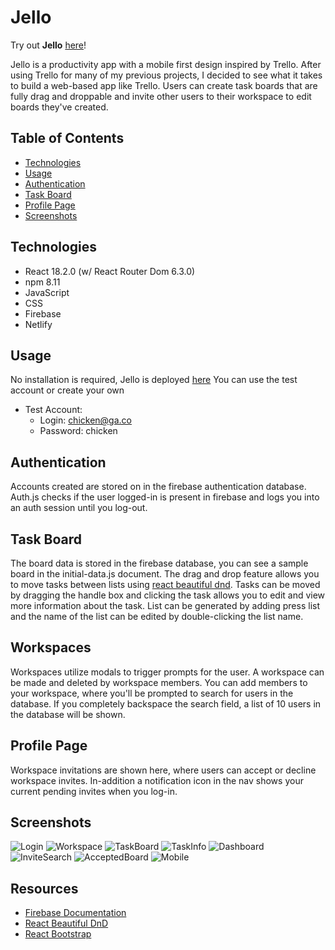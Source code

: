 # Jello

Try out **Jello** [here](https://friendly-rabanadas-95dae4.netlify.app/)!

Jello is a productivity app with a mobile first design inspired by Trello. After using Trello for many of my previous projects, I decided to see what it takes to build a web-based app like Trello. Users can create task boards that are fully drag and droppable and invite other users to their workspace to edit boards they've created. 

## Table of Contents
* [Technologies](#technologies)
* [Usage](#usage)
* [Authentication](#authentication)
* [Task Board](#task-board)
* [Profile Page](#profile-page)
* [Screenshots](#screenshots)


## Technologies
* React 18.2.0 (w/ React Router Dom 6.3.0)
* npm 8.11
* JavaScript
* CSS
* Firebase
* Netlify

## Usage
No installation is required, Jello is deployed [here](https://friendly-rabanadas-95dae4.netlify.app/) You can use the test account or create your own
* Test Account:
    - Login: chicken@ga.co
    - Password: chicken

## Authentication
Accounts created are stored on in the firebase authentication database. Auth.js checks if the user logged-in is present in firebase and logs you into an auth session until you log-out.

## Task Board
The board data is stored in the firebase database, you can see a sample board in the initial-data.js document. The drag and drop feature allows you to move tasks between lists using [react beautiful dnd](https://github.com/atlassian/react-beautiful-dnd). Tasks can be moved by dragging the handle box and clicking the task allows you to edit and view more information about the task. List can be generated by adding press list and the name of the list can be edited by double-clicking the list name.

## Workspaces
Workspaces utilize modals to trigger prompts for the user. A workspace can be made and deleted by workspace members. You can add members to your workspace, where you'll be prompted to search for users in the database. If you completely backspace the search field, a list of 10 users in the database will be shown.

## Profile Page
Workspace invitations are shown here, where users can accept or decline workspace invites. In-addition a notification icon in the nav shows your current pending invites when you log-in. 

## Screenshots
![Login](/public/screenshots/Login.png)
![Workspace](/public/screenshots/Workspace1.png)
![TaskBoard](/public/screenshots/TaskBoard.png)
![TaskInfo](/public/screenshots/TaskDescription.png)
![Dashboard](/public/screenshots/Dashboard.png)
![InviteSearch](/public/screenshots/InviteSearch.png)
![AcceptedBoard](/public/screenshots/AcceptedBoard.png)
![Mobile](/public/screenshots/MobileWorkspace.png)




## Resources
* [Firebase Documentation](https://firebase.google.com/docs)
* [React Beautiful DnD](https://github.com/atlassian/react-beautiful-dnd)
* [React Bootstrap](https://react-bootstrap.github.io/)
